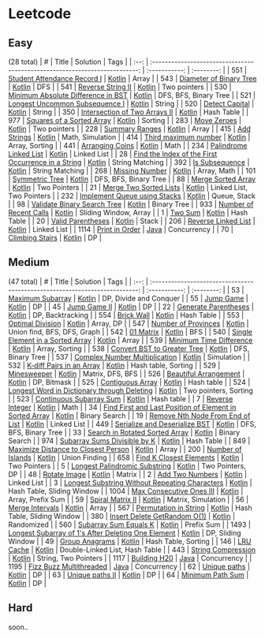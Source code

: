 # Leetcode

## Easy 
(28 total)
| #  |                                       Title                                   | Solution | Tags |
| :--: | :-------------------------------------------------------------------------: | :-----------: | :--------: |
| 551  |  [Student Attendance Record I](https://leetcode.com/problems/student-attendance-record-i) | [Kotlin](./solutions/551/551.kt) | Array |
| 543  |  [Diameter of Binary Tree](https://leetcode.com/problems/diameter-of-binary-tree) | [Kotlin](./solutions/543/543.kt) | DFS |
| 541  |  [Reverse String II](https://leetcode.com/problems/reverse-string-ii) | [Kotlin](./solutions/541/541.kt) | Two pointers |
| 530  |  [Minimum Absolute Difference in BST](https://leetcode.com/problems/minimum-absolute-difference-in-bst) | [Kotlin](./solutions/530/530.kt) | DFS, BFS, Binary Tree |
| 521  |  [Longest Uncommon Subsequence I](https://leetcode.com/problems/longest-uncommon-subsequence-i) | [Kotlin](./solutions/521/521.kt) | String |
| 520  |  [Detect Capital](https://leetcode.com/problems/detect-capital) | [Kotlin](./solutions/520/520.kt) | String |
| 350  |  [Intersection of Two Arrays II](https://leetcode.com/problems/intersection-of-two-arrays-ii) | [Kotlin](./solutions/350/350.kt) | Hash Table |
| 977  |  [Squares of a Sorted Array](https://leetcode.com/problems/squares-of-a-sorted-array) | [Kotlin](./solutions/977/977.kt) | Sorting |
| 283  |  [Move Zeroes](https://leetcode.com/problems/move-zeros) | [Kotlin](./solutions/283/283.kt) | Two pointers |
| 228  |  [Summary Ranges](https://leetcode.com/problems/summary-ranges) | [Kotlin](./solutions/228/228.kt) | Array |
| 415  |  [Add Strings](https://leetcode.com/problems/add-strings) | [Kotlin](./solutions/415/415.kt) | Math, Simulation |
| 414  |  [Third maximum number](https://leetcode.com/problems/third-maximum-number) | [Kotlin](./solutions/414/414.kt) | Array, Sorting |
| 441  |  [Arranging Coins](https://leetcode.com/problems/arranging-coins) | [Kotlin](./solutions/441/441.kt) | Math |
| 234  |  [Palindrome Linked List](https://leetcode.com/problems/palindrome-linked-list) | [Kotlin](./solutions/234/234.kt) | Linked List |
| 28  |  [Find the Index of the First Occurrence in a String](https://leetcode.com/problems/find-the-index-of-the-first-occurrence-in-a-string/) | [Kotlin](./solutions/28/28.kt) | String Matching |
| 392  |  [Is Subsequence](https://leetcode.com/problems/is-subsequence/) | [Kotlin](./solutions/392/392.kt) | String Matching |
| 268  |  [Missing Number](https://leetcode.com/problems/missing-number/) | [Kotlin](./solutions/268/268.kt) | Array, Math |
| 101  |  [Symmetric Tree](https://leetcode.com/problems/symmetric-tree/) | [Kotlin](./solutions/101/101.kt) | DFS, BFS, Binary Tree |
| 88  |  [Merge Sorted Array](https://leetcode.com/problems/merge-sorted-array/) | [Kotlin](./solutions/88/88.kt) | Two Pointers |
| 21  |  [Merge Two Sorted Lists](https://leetcode.com/problems/merge-two-sorted-lists/) | [Kotlin](./solutions/21/21.kt) | Linked List, Two Pointers |
| 232  |  [Implement Queue using Stacks](https://leetcode.com/problems/implement-queue-using-stacks/) | [Kotlin](./solutions/232/232.kt) | Queue, Stack |
| 98  |  [Validate Binary Search Tree](https://leetcode.com/problems/validate-binary-search-tree/) | [Kotlin](./solutions/98/98.kt) | Binary Tree |
| 933  |  [Number of Recent Calls](https://leetcode.com/problems/number-of-recent-calls/) | [Kotlin](./solutions/933/933.kt) | Sliding Window, Array |
| 1  |  [Two Sum](https://leetcode.com/problems/two-sum/) | [Kotlin](./solutions/1/1.kt) | Hash Table |
| 20  |  [Valid Parentheses](https://leetcode.com/problems/valid-parentheses/) | [Kotlin](./solutions/1/1.kt) | Stack |
| 206  |  [Reverse Linked List](https://leetcode.com/problems/reverse-linked-list/) | [Kotlin](./solutions/206/206.kt) | Linked List |
| 1114  |  [Print in Order](https://leetcode.com/problems/print-in-order/description/) | [Java](./solutions/1114/1114.java) | Concurrency |
| 70  |  [Climbing Stairs](https://leetcode.com/problems/climbing-stairs/description/) | [Kotlin](./solutions/70/70.kt) | DP |



## Medium
(47 total)
| #  |                                       Title                                   | Solution | Tags |
| :--: | :-------------------------------------------------------------------------: | :-----------: | :--------: |
| 53  |  [Maximum Subarray](https://leetcode.com/problems/maximum-subarray) | [Kotlin](./solutions/53/53.kt) | DP, Divide and Conquer |
| 55  |  [Jump Game](https://leetcode.com/problems/jump-game) | [Kotlin](./solutions/55/55.kt) | DP |
| 45  |  [Jump Game II](https://leetcode.com/problems/jump-game-ii/description/) | [Kotlin](./solutions/45/45.kt) | DP |
| 22  |  [Generate Parentheses](https://leetcode.com/problems/generate-parentheses/) | [Kotlin](./solutions/22/22.kt) | DP, Backtracking |
| 554 |  [Brick Wall](https://leetcode.com/problems/brick-wall/) | [Kotlin](./solutions/554/554.kt) | Hash Table |
| 553 |  [Optimal Division](https://leetcode.com/problems/optimal-division/) | [Kotlin](./solutions/553/553.kt) | Array, DP |
| 547 |  [Number of Provinces](https://leetcode.com/problems/number-of-provinces/description/) | [Kotlin](./solutions/547/547.kt) | Union find, BFS, DFS, Graph |
| 542  |  [01 Matrix](https://leetcode.com/problems/01-matrix) | [Kotlin](./solutions/542/542.kt) | BFS |
| 540  |  [Single Element in a Sorted Array](https://leetcode.com/problems/single-element-in-a-sorted-array) | [Kotlin](./solutions/540/540.kt) | Array |
| 539  |  [Minimum Time Difference](https://leetcode.com/problems/minimum-time-difference) | [Kotlin](./solutions/539/539.kt) | Array, Sorting |
| 538  |  [Convert BST to Greater Tree](https://leetcode.com/problems/convert-bst-to-greater-tree) | [Kotlin](./solutions/538/538.kt) | DFS, Binary Tree |
| 537  |  [Complex Number Multiplication](https://leetcode.com/problems/complex-number-multiplication) | [Kotlin](./solutions/537/537.kt) | Simulation |
| 532  |  [K-diff Pairs in an Array](https://leetcode.com/problems/k-diff-pairs-in-an-array) | [Kotlin](./solutions/532/532.kt) | Hash table, Sorting |
| 529  |  [Minesweeper](https://leetcode.com/problems/minesweeper) | [Kotlin](./solutions/529/529.kt) | Matrix, DFS, BFS |
| 526  |  [Beautiful Arrangement](https://leetcode.com/problems/beautiful-arrangement) | [Kotlin](./solutions/526/526.kt) | DP, Bitmask |
| 525  |  [Contiguous Array](https://leetcode.com/problems/contiguous-array/) | [Kotlin](./solutions/525/525.kt) | Hash table |
| 524  |  [Longest Word in Dictionary through Deleting](https://leetcode.com/problems/longest-word-in-dictionary-through-deleting) | [Kotlin](./solutions/524/524.kt) | Two pointers, Sorting |
| 523  |  [Continuous Subarray Sum](https://leetcode.com/problems/continuous-subarray-sum/) | [Kotlin](./solutions/523/523.kt) | Hash table |
| 7  |  [Reverse Integer](https://leetcode.com/problems/reverse-integer/) | [Kotlin](./solutions/7/7.kt) | Math |
| 34  |  [Find First and Last Position of Element in Sorted Array](https://leetcode.com/problems/find-first-and-last-position-of-element-in-sorted-array/) | [Kotlin](./solutions/34/34.kt) | Binary Search |
| 19  |  [Remove Nth Node From End of List](https://leetcode.com/problems/remove-nth-node-from-end-of-list/) | [Kotlin](./solutions/19/19.kt) | Linked List |
| 449  |  [Serialize and Deserialize BST](https://leetcode.com/problems/serialize-and-deserialize-bst/) | [Kotlin](./solutions/449/449.kt) | DFS, BFS, Binary Tree |
| 33  |  [Search in Rotated Sorted Array](https://leetcode.com/problems/search-in-rotated-sorted-array/) | [Kotlin](./solutions/33/33.kt) | Binary Search |
| 974  |  [Subarray Sums Divisible by K](https://leetcode.com/problems/subarray-sums-divisible-by-k/) | [Kotlin](./solutions/974/974.kt) | Hash Table |
| 849  |  [Maximize Distance to Closest Person](https://leetcode.com/problems/maximize-distance-to-closest-person/) | [Kotlin](./solutions/849/849.kt) | Array |
| 200  |  [Number of Islands](https://leetcode.com/problems/number-of-islands/) | [Kotlin](./solutions/200/200.kt) | Union Finding |
| 658  |  [Find K Closest Elements](https://leetcode.com/problems/find-k-closest-elements/) | [Kotlin](./solutions/658/658.kt) | Two Pointers |
| 5  |  [Longest Palindromic Substring](https://leetcode.com/problems/longest-palindromic-substring/) | [Kotlin](./solutions/5/5.kt) | Two Pointers, DP |
| 48  |  [Rotate Image](https://leetcode.com/problems/rotate-image/) | [Kotlin](./solutions/48/48.kt) | Matrix |
| 2  |  [Add Two Numbers](https://leetcode.com/problems/add-two-numbers/) | [Kotlin](./solutions/2/2.kt) | Linked List |
| 3  |  [Longest Substring Without Repeating Characters](https://leetcode.com/problems/longest-substring-without-repeating-characters/) | [Kotlin](./solutions/3/3.kt) | Hash Table, Sliding Window |
| 1004  |  [Max Consecutive Ones III](https://leetcode.com/problems/max-consecutive-ones-iii/) | [Kotlin](./solutions/1004/1004.kt) | Array, Prefix Sum |
| 59  |  [Spiral Matrix II](https://leetcode.com/problems/spiral-matrix-ii/) | [Kotlin](./solutions/59/59.kt) | Matrix, Simulation |
| 56  |  [Merge Intervals](https://leetcode.com/problems/merge-intervals/) | [Kotlin](./solutions/56/56.kt) | Array |
| 567  |  [Permutation in String](https://leetcode.com/problems/permutation-in-string/) | [Kotlin](./solutions/567/567.kt) | Hash Table, Sliding Window |
| 380  |  [Insert Delete GetRandom O(1)](https://leetcode.com/problems/insert-delete-getrandom-o1/) | [Kotlin](./solutions/380/380.kt) | Randomized |
| 560  |  [Subarray Sum Equals K](https://leetcode.com/problems/subarray-sum-equals-k/) | [Kotlin](./solutions/560/560.kt) | Prefix Sum |
| 1493  |  [Longest Subarray of 1's After Deleting One Element](https://leetcode.com/problems/longest-subarray-of-1s-after-deleting-one-element/) | [Kotlin](./solutions/1493/1493.kt) | DP, Sliding Window |
| 49  |  [Group Anagrams](https://leetcode.com/problems/group-anagrams/) | [Kotlin](./solutions/49/49.kt) | Hash Table, Sorting |
| 146  |  [LRU Cache](https://leetcode.com/problems/lru-cache/) | [Kotlin](./solutions/146/146.kt) | Double-Linked List, Hash Table |
| 443  |  [String Compression](https://leetcode.com/problems/string-compression/) | [Kotlin](./solutions/146/146.kt) | String, Two Pointers |
| 1117  |  [Building H20](https://leetcode.com/problems/building-h2o/description/) | [Java](./solutions/1117/1117.java) | Concurrency |
| 1195  |  [Fizz Buzz Multithreaded](https://leetcode.com/problems/fizz-buzz-multithreaded/description/) | [Java](./solutions/1195/1195.java) | Concurrency |
| 62  |  [Unique paths](https://leetcode.com/problems/unique-paths/description/) | [Kotlin](./solutions/62/62.kt) | DP |
| 63  |  [Unique paths II](https://leetcode.com/problems/unique-paths/description/) | [Kotlin](./solutions/63/63.kt) | DP |
| 64  |  [Minimum Path Sum](https://leetcode.com/problems/minimum-path-sum/description/) | [Kotlin](./solutions/64/64.kt) | DP |



## Hard

soon..